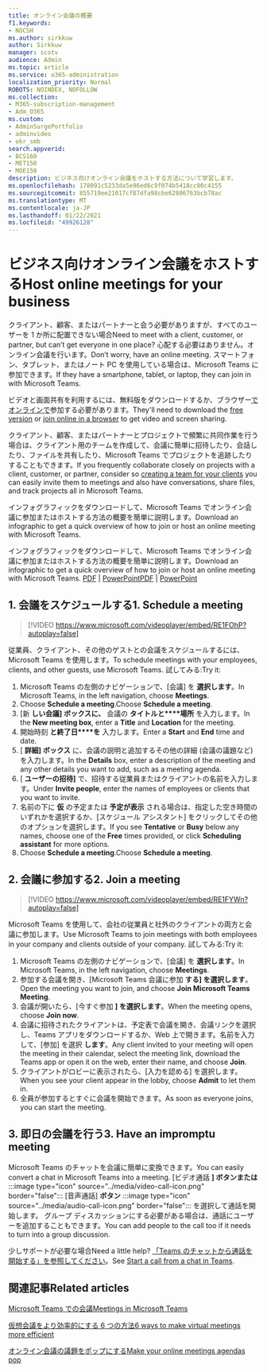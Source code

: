 ```yaml
---
title: オンライン会議の概要
f1.keywords:
- NOCSH
ms.author: sirkkuw
author: Sirkkuw
manager: scotv
audience: Admin
ms.topic: article
ms.service: o365-administration
localization_priority: Normal
ROBOTS: NOINDEX, NOFOLLOW
ms.collection:
- M365-subscription-management
- Adm_O365
ms.custom:
- AdminSurgePortfolio
- adminvideo
- okr_smb
search.appverid:
- BCS160
- MET150
- MOE150
description: ビジネス向けオンライン会議をホストする方法について学習します。
ms.openlocfilehash: 178091c5233da5e96ed6c9f074b5418cc00c4155
ms.sourcegitcommit: 855719ee21017cf87dfa98cbe62806763bcb78ac
ms.translationtype: MT
ms.contentlocale: ja-JP
ms.lasthandoff: 01/22/2021
ms.locfileid: "49926128"
---
```

# <a name="host-online-meetings-for-your-business"></a><span data-ttu-id="ced19-103">ビジネス向けオンライン会議をホストする</span><span class="sxs-lookup"><span data-stu-id="ced19-103">Host online meetings for your business</span></span>

<span data-ttu-id="ced19-104">クライアント、顧客、またはパートナーと会う必要がありますが、すべてのユーザーを 1 か所に配置できない場合</span><span class="sxs-lookup"><span data-stu-id="ced19-104">Need to meet with a client, customer, or partner, but can’t get everyone in one place?</span></span> <span data-ttu-id="ced19-105">心配する必要はありません。オンライン会議を行います。</span><span class="sxs-lookup"><span data-stu-id="ced19-105">Don’t worry, have an online meeting.</span></span> <span data-ttu-id="ced19-106">スマートフォン、タブレット、またはノート PC を使用している場合は、Microsoft Teams に参加できます。</span><span class="sxs-lookup"><span data-stu-id="ced19-106">If they have a smartphone, tablet, or laptop, they can join in with Microsoft Teams.</span></span>

<span data-ttu-id="ced19-107">ビデオと画面共有を利用するには[](https://support.microsoft.com/office/6d79a648-6913-4696-9237-ed13de64ae3c)、無料版をダウンロードするか、ブラウザー[でオンラインで](https://support.microsoft.com/office/1613bb53-f3fa-431e-85a9-d6a91e3468c9)参加する必要があります。</span><span class="sxs-lookup"><span data-stu-id="ced19-107">They'll need to download the [free version](https://support.microsoft.com/office/6d79a648-6913-4696-9237-ed13de64ae3c) or [join online in a browser](https://support.microsoft.com/office/1613bb53-f3fa-431e-85a9-d6a91e3468c9) to get video and screen sharing.</span></span>

<span data-ttu-id="ced19-108">クライアント、顧客、またはパートナーとプロジェクトで頻繁に共同作業を行う場合は、クライアント用[](https://support.microsoft.com/office/11fbb083-52ee-434d-8c6e-63711fdafac7)のチームを作成して、会議に簡単に招待したり、会話したり、ファイルを共有したり、Microsoft Teams でプロジェクトを追跡したりすることもできます。</span><span class="sxs-lookup"><span data-stu-id="ced19-108">If you frequently collaborate closely on projects with a client, customer, or partner, consider  so [creating a team for your clients](https://support.microsoft.com/office/11fbb083-52ee-434d-8c6e-63711fdafac7) you can easily invite them to meetings and also have conversations, share files, and track projects all in Microsoft Teams.</span></span>

<span data-ttu-id="ced19-109">インフォグラフィックをダウンロードして、Microsoft Teams でオンライン会議に参加またはホストする方法の概要を簡単に説明します。</span><span class="sxs-lookup"><span data-stu-id="ced19-109">Download an infographic to get a quick overview of how to join or host an online meeting with Microsoft Teams.</span></span>

<span data-ttu-id="ced19-110">インフォグラフィックをダウンロードして、Microsoft Teams でオンライン会議に参加またはホストする方法の概要を簡単に説明します。</span><span class="sxs-lookup"><span data-stu-id="ced19-110">Download an infographic to get a quick overview of how to join or host an online meeting with Microsoft Teams.</span></span> <span data-ttu-id="ced19-111">[PDF](https://go.microsoft.com/fwlink/?linkid=2078712)  | [PowerPoint](https://go.microsoft.com/fwlink/?linkid=2079515)</span><span class="sxs-lookup"><span data-stu-id="ced19-111">[PDF](https://go.microsoft.com/fwlink/?linkid=2078712) | [PowerPoint](https://go.microsoft.com/fwlink/?linkid=2079515)</span></span>

## <a name="1-schedule-a-meeting"></a><span data-ttu-id="ced19-112">1. 会議をスケジュールする</span><span class="sxs-lookup"><span data-stu-id="ced19-112">1. Schedule a meeting</span></span>

> [!VIDEO https://www.microsoft.com/videoplayer/embed/RE1FOhP?autoplay=false]

<span data-ttu-id="ced19-113">従業員、クライアント、その他のゲストとの会議をスケジュールするには、Microsoft Teams を使用します。</span><span class="sxs-lookup"><span data-stu-id="ced19-113">To schedule meetings with your employees, clients, and other guests, use Microsoft Teams.</span></span> <span data-ttu-id="ced19-114">試してみる:</span><span class="sxs-lookup"><span data-stu-id="ced19-114">Try it:</span></span>

1. <span data-ttu-id="ced19-115">Microsoft Teams の左側のナビゲーションで、[会議] を **選択します**。</span><span class="sxs-lookup"><span data-stu-id="ced19-115">In Microsoft Teams, in the left navigation, choose **Meetings**.</span></span>
1. <span data-ttu-id="ced19-116">Choose **Schedule a meeting**.</span><span class="sxs-lookup"><span data-stu-id="ced19-116">Choose **Schedule a meeting**.</span></span>
1. <span data-ttu-id="ced19-117">[新 **しい会議] ボックスに、** 会議の **タイトルと\*\*\*\*場所** を入力します。</span><span class="sxs-lookup"><span data-stu-id="ced19-117">In the **New meeting box**, enter a **Title** and **Location** for the meeting.</span></span>
1. <span data-ttu-id="ced19-118">開始時刻 **と終了日\*\*\*\*を** 入力します。</span><span class="sxs-lookup"><span data-stu-id="ced19-118">Enter a **Start** and **End** time and date.</span></span>
1. <span data-ttu-id="ced19-119">[ **詳細] ボックス** に、会議の説明と追加するその他の詳細 (会議の議題など) を入力します。</span><span class="sxs-lookup"><span data-stu-id="ced19-119">In the **Details** box, enter a description of the meeting and any other details you want to add, such as a meeting agenda.</span></span>
1. <span data-ttu-id="ced19-120">[ **ユーザーの招待]** で、招待する従業員またはクライアントの名前を入力します。</span><span class="sxs-lookup"><span data-stu-id="ced19-120">Under **Invite people**, enter the names of employees or clients that you want to invite.</span></span>
1. <span data-ttu-id="ced19-121">名前の下に **仮** の予定または **予定が表示** される場合は、指定した空き時間のいずれかを選択するか、[スケジュール アシスタント] をクリックしてその他のオプションを選択します。</span><span class="sxs-lookup"><span data-stu-id="ced19-121">If you see **Tentative** or **Busy** below any names, choose one of the **Free** times provided, or click **Scheduling assistant** for more options.</span></span>
1. <span data-ttu-id="ced19-122">Choose **Schedule a meeting**.</span><span class="sxs-lookup"><span data-stu-id="ced19-122">Choose **Schedule a meeting**.</span></span>

## <a name="2-join-a-meeting"></a><span data-ttu-id="ced19-123">2. 会議に参加する</span><span class="sxs-lookup"><span data-stu-id="ced19-123">2. Join a meeting</span></span>

> [!VIDEO https://www.microsoft.com/videoplayer/embed/RE1FYWn?autoplay=false]

<span data-ttu-id="ced19-124">Microsoft Teams を使用して、会社の従業員と社外のクライアントの両方と会議に参加します。</span><span class="sxs-lookup"><span data-stu-id="ced19-124">Use Microsoft Teams to join meetings with both employees in your company and clients outside of your company.</span></span> <span data-ttu-id="ced19-125">試してみる:</span><span class="sxs-lookup"><span data-stu-id="ced19-125">Try it:</span></span>

1. <span data-ttu-id="ced19-126">Microsoft Teams の左側のナビゲーションで、[会議] を **選択します**。</span><span class="sxs-lookup"><span data-stu-id="ced19-126">In Microsoft Teams, in the left navigation, choose **Meetings**.</span></span>
1. <span data-ttu-id="ced19-127">参加する会議を開き、[Microsoft Teams 会議に参加 **する] を選択します**。</span><span class="sxs-lookup"><span data-stu-id="ced19-127">Open the meeting you want to join, and choose **Join Microsoft Teams Meeting**.</span></span>
1. <span data-ttu-id="ced19-128">会議が開いたら、[今すぐ参加 **] を選択します**。</span><span class="sxs-lookup"><span data-stu-id="ced19-128">When the meeting opens, choose **Join now**.</span></span>
1. <span data-ttu-id="ced19-129">会議に招待されたクライアントは、予定表で会議を開き、会議リンクを選択し、Teams アプリをダウンロードするか、Web 上で開きます。名前を入力して、[参加] を選択 **します**。</span><span class="sxs-lookup"><span data-stu-id="ced19-129">Any client invited to your meeting will open the meeting in their calendar, select the meeting link, download the Teams app or open it on the web, enter their name, and choose **Join**.</span></span>
1. <span data-ttu-id="ced19-130">クライアントがロビーに表示されたら、[入力を認める] を選択します。</span><span class="sxs-lookup"><span data-stu-id="ced19-130">When you see your client appear in the lobby, choose **Admit** to let them in.</span></span>
1. <span data-ttu-id="ced19-131">全員が参加するとすぐに会議を開始できます。</span><span class="sxs-lookup"><span data-stu-id="ced19-131">As soon as everyone joins, you can start the meeting.</span></span>
 
## <a name="3-have-an-impromptu-meeting"></a><span data-ttu-id="ced19-132">3. 即日の会議を行う</span><span class="sxs-lookup"><span data-stu-id="ced19-132">3. Have an impromptu meeting</span></span>

<span data-ttu-id="ced19-133">Microsoft Teams のチャットを会議に簡単に変換できます。</span><span class="sxs-lookup"><span data-stu-id="ced19-133">You can easily convert a chat in Microsoft Teams into a meeting.</span></span> [ビデオ通話 **] ボタンまたは** :::image type="icon" source="../media/video-call-icon.png" border="false"::: [音声通話] **ボタン** :::image type="icon" source="../media/audio-call-icon.png" border="false"::: を選択して通話を開始します。 <span data-ttu-id="ced19-135">グループ ディスカッションにする必要がある場合は、通話にユーザーを追加することもできます。</span><span class="sxs-lookup"><span data-stu-id="ced19-135">You can add people to the call too if it needs to turn into a group discussion.</span></span>

<span data-ttu-id="ced19-136">少しサポートが必要な場合</span><span class="sxs-lookup"><span data-stu-id="ced19-136">Need a little help?</span></span> <span data-ttu-id="ced19-137">[「Teams のチャットから通話を開始する」を参照してください](https://support.microsoft.com/office/f5138c9d-df4c-43d8-9cf6-53400c1a7798)。</span><span class="sxs-lookup"><span data-stu-id="ced19-137">See [Start a call from a chat in Teams](https://support.microsoft.com/office/f5138c9d-df4c-43d8-9cf6-53400c1a7798).</span></span>

## <a name="related-articles"></a><span data-ttu-id="ced19-138">関連記事</span><span class="sxs-lookup"><span data-stu-id="ced19-138">Related articles</span></span>

[<span data-ttu-id="ced19-139">Microsoft Teams での会議</span><span class="sxs-lookup"><span data-stu-id="ced19-139">Meetings in Microsoft Teams</span></span>](https://docs.microsoft.com/microsoftteams/tutorial-meetings-in-teams)

[<span data-ttu-id="ced19-140">仮想会議をより効率的にする 6 つの方法</span><span class="sxs-lookup"><span data-stu-id="ced19-140">6 ways to make virtual meetings more efficient</span></span>](https://products.office.com/en-us/business/articles/6-ways-to-make-virtual-meetings-more-efficient)

[<span data-ttu-id="ced19-141">オンライン会議の議題をポップにする</span><span class="sxs-lookup"><span data-stu-id="ced19-141">Make your online meetings agendas pop</span></span>](https://products.office.com/en-us/business/articles/6-ways-to-make-your-online-meeting-agendas-pop)